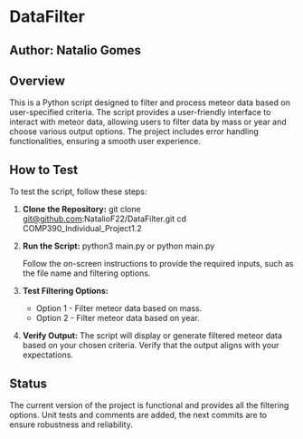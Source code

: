 # DataFilter

## Author: Natalio Gomes

## Overview

This is a Python script designed to filter and process meteor data based on user-specified criteria. The script provides
a user-friendly interface to interact with meteor data, allowing users to filter data by mass or year and choose various
output options. The project includes error handling functionalities, ensuring a smooth user experience.

## How to Test

To test the script, follow these steps:

1. **Clone the Repository:**
   git clone git@github.com:NatalioF22/DataFilter.git
   cd COMP390_Individual_Project1.2

2. **Run the Script:**
   python3 main.py or python main.py

   Follow the on-screen instructions to provide the required inputs, such as the file name and filtering options.

3. **Test Filtering Options:**
    - Option 1 - Filter meteor data based on mass.
    - Option 2 - Filter meteor data based on year.

4. **Verify Output:**
   The script will display or generate filtered meteor data based on your chosen criteria. Verify that the output aligns
   with your expectations.

## Status

The current version of the project is functional and provides all the filtering options.
Unit tests and comments are added, the next commits are to ensure robustness and reliability.


